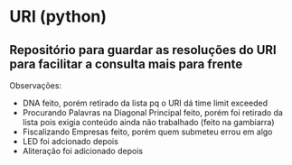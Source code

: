 # URI (python)

## Repositório para guardar as resoluções do URI para facilitar a consulta mais para frente

Observações:
- DNA feito, porém retirado da lista pq o URI dá time limit exceeded
- Procurando Palavras na Diagonal Principal feito, porém foi retirado da lista pois exigia conteúdo ainda não trabalhado (feito na gambiarra)
- Fiscalizando Empresas feito, porém quem submeteu errou em algo
- LED foi adcionado depois
- Aliteração foi adicionado depois
